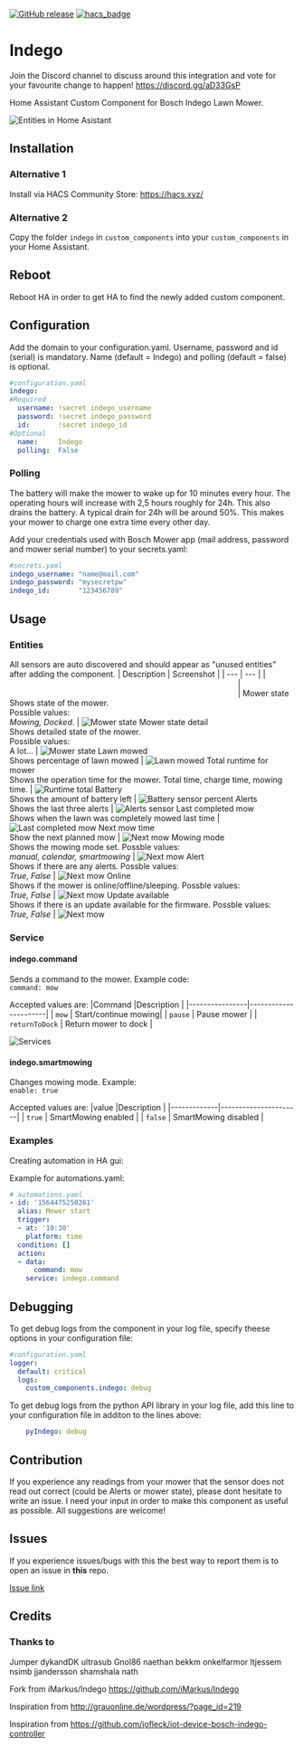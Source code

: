 [![GitHub release](https://img.shields.io/github/release/jm-73/Indego.svg)](https://GitHub.com/jm-73/Indego/releases/) [![hacs_badge](https://img.shields.io/badge/HACS-Default-orange.svg)](https://github.com/custom-components/hacs)

# Indego
Join the Discord channel to discuss around this integration and vote for your favourite change to happen!
https://discord.gg/aD33GsP

Home Assistant Custom Component for Bosch Indego Lawn Mower.

![Entities in Home Asistant](/doc/0-Sensors.png)

## Installation

### Alternative 1
Install via HACS Community Store: https://hacs.xyz/
### Alternative 2
Copy the folder `indego` in `custom_components` into your `custom_components` in your Home Assistant.

## Reboot
Reboot HA in order to get HA to find the newly added custom component.

## Configuration
Add the domain to your configuration.yaml. Username, password and id (serial) is mandatory. Name (default = Indego) and polling (default = false) is optional.
``` yaml
#configuration.yaml
indego:
#Required
  username: !secret indego_username
  password: !secret indego_password
  id:       !secret indego_id
#Optional
  name:     Indego
  polling:  False
```
### Polling
The battery will make the mower to wake up for 10 minutes every hour. The operating hours will increase with 2,5 hours roughly for 24h. This also drains the battery. A typical drain for 24h will be around 50%. This makes your mower to charge one extra time every other day. 

Add your credentials used with Bosch Mower app (mail address, password and mower serial number) to your secrets.yaml: 
``` yaml
#secrets.yaml
indego_username: "name@mail.com"
indego_password: "mysecretpw"
indego_id:       "123456789"
```
## Usage

### Entities
 All sensors are auto discovered and should appear as "unused entities" after adding the component.
| Description | Screenshot |
| --- | --- |
| <img width=400/> | <img width=400/> |
Mower state<br>Shows state of the mower.<br>Possible values:<br> *Mowing, Docked*. | ![Mower state](/doc/1-State_1.png)
Mower state detail<br>Shows detailed state of the mower.<br>Possible values:<br> A lot... | ![Mower state](/doc/2-StateDetail.png)
Lawn mowed<br>Shows percentage of lawn mowed | ![Lawn mowed](/doc/3-LawnMowed.png)
Total runtime for mower<br>Shows the operation time for the mower. Total time, charge time, mowing time. | ![Runtime total](/doc/4-Runtime.png)
Battery<br>Shows the amount of battery left | ![Battery sensor percent](/doc/5-Battery.png)
Alerts<br>Shows the last three alerts | ![Alerts sensor](/doc/7-Alerts.png)
Last completed mow<br>Shows when the lawn was completely mowed last time | ![Last completed mow](/doc/8-LastCompleted.png)
Next mow time<br>Show the next planned mow | ![Next mow](/doc/9-NextMow.png)
Mowing mode<br>Shows the mowing mode set. Possble values:<br> *manual, calendar, smartmowing* | ![Next mow](/doc/10-MowingMode.png)
Alert<br>Shows if there are any alerts. Possble values:<br> *True, False* | ![Next mow](/doc/10-MowingMode.png)
Online<br>Shows if the mower is online/offline/sleeping. Possble values:<br> *True, False* | ![Next mow](/doc/10-MowingMode.png)
Update available<br>Shows if there is an update available for the firmware. Possble values:<br> *True, False* | ![Next mow](/doc/10-MowingMode.png)
### Service

#### indego.command ####
Sends a command to the mower. Example code:<br>
`command: mow`

Accepted values are:
|Command         |Description           |
|----------------|----------------------|
| `mow`          | Start/continue mowing|
| `pause`        | Pause mower          |
| `returnToDock` | Return mower to dock |

![Services](/doc/S1-Command1.png)

#### indego.smartmowing ####
Changes mowing mode. Example:<br>
`enable: true`

Accepted values are:
|value        |Description           |
|-------------|----------------------|
| `true`      | SmartMowing enabled  |
| `false`     | SmartMowing disabled |


### Examples
Creating automation in HA gui:

Example for automations.yaml:

``` yaml
# automations.yaml
- id: '1564475250261'
  alias: Mower start
  trigger:
  - at: '10:30'
    platform: time
  condition: []
  action:
  - data:
      command: mow
    service: indego.command
```

## Debugging
To get debug logs from the component in your log file, specify theese options in your configuration file:

``` yaml
#configuration.yaml
logger: 
  default: critical 
  logs: 
    custom_components.indego: debug 
```

To get debug logs from the python API library in your log file, add this line to your configuration file in additon to the lines above:

``` yaml
    pyIndego: debug
```

## Contribution
If you experience any readings from your mower that the sensor does not read out correct (could be Alerts or mower state), please dont hesitate to write an issue. I need your input in order to make this component as useful as possible. All suggestions are welcome!

## Issues
If you experience issues/bugs with this the best way to report them is to open an issue in **this** repo.

[Issue link](https://github.com/jm-73/Indego/issues)

## Credits

### Thanks to
Jumper dykandDK ultrasub Gnol86 naethan bekkm onkelfarmor ltjessem nsimb jjandersson shamshala nath

Fork from iMarkus/Indego https://github.com/iMarkus/Indego

Inspiration from http://grauonline.de/wordpress/?page_id=219

Inspiration from https://github.com/jofleck/iot-device-bosch-indego-controller
